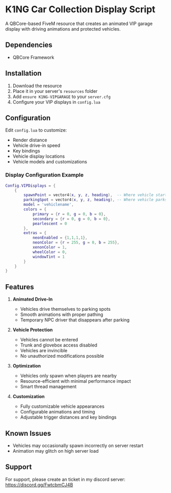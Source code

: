 # K1NG Car Collection Display Script

A QBCore-based FiveM resource that creates an animated VIP garage display with driving animations and protected vehicles.

## Dependencies

- QBCore Framework

## Installation

1. Download the resource
2. Place it in your server's `resources` folder
3. Add `ensure K1NG-VIPGARAGE` to your `server.cfg`
4. Configure your VIP displays in `config.lua`

## Configuration

Edit `config.lua` to customize:
- Render distance
- Vehicle drive-in speed
- Key bindings
- Vehicle display locations
- Vehicle models and customizations

### Display Configuration Example

```lua
Config.VIPDisplays = {
    {
        spawnPoint = vector4(x, y, z, heading),  -- Where vehicle starts
        parkingSpot = vector4(x, y, z, heading), -- Where vehicle parks
        model = 'vehiclename',
        colors = {
            primary = {r = 0, g = 0, b = 0},
            secondary = {r = 0, g = 0, b = 0},
            pearlescent = 0
        },
        extras = {
            neonEnabled = {1,1,1,1},
            neonColor = {r = 255, g = 0, b = 255},
            xenonColor = 1,
            wheelColor = 0,
            windowTint = 1
        }
    }
}
```

## Features

1. **Animated Drive-In**
   - Vehicles drive themselves to parking spots
   - Smooth animations with proper pathing
   - Temporary NPC driver that disappears after parking

2. **Vehicle Protection**
   - Vehicles cannot be entered
   - Trunk and glovebox access disabled
   - Vehicles are invincible
   - No unauthorized modifications possible

3. **Optimization**
   - Vehicles only spawn when players are nearby
   - Resource-efficient with minimal performance impact
   - Smart thread management

4. **Customization**
   - Fully customizable vehicle appearances
   - Configurable animations and timing
   - Adjustable trigger distances and key bindings

## Known Issues

- Vehicles may occasionally spawn incorrectly on server restart
- Animation may glitch on high server load

## Support

For support, please create an ticket in my discord server: https://discord.gg/FwtcbmCJ4B

